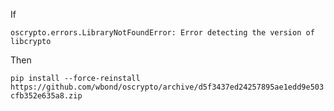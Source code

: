 If

`oscrypto.errors.LibraryNotFoundError: Error detecting the version of libcrypto`

Then

`pip install --force-reinstall https://github.com/wbond/oscrypto/archive/d5f3437ed24257895ae1edd9e503cfb352e635a8.zip`
